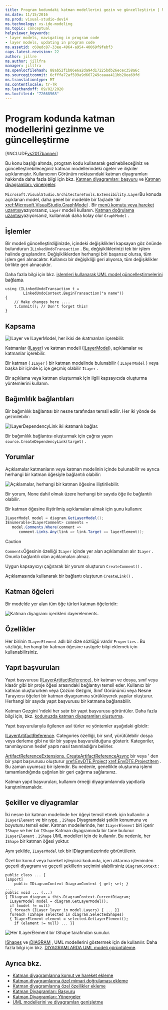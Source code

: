 ```yaml
---
title: Program kodundaki katman modellerini gezin ve güncelleştirin | Microsoft Docs
ms.date: 11/15/2016
ms.prod: visual-studio-dev14
ms.technology: vs-ide-modeling
ms.topic: conceptual
helpviewer_keywords:
- layer models, navigating in program code
- layer models, updating in program code
ms.assetid: c60edc87-33ee-4964-a954-40069f9febf3
caps.latest.revision: 22
author: jillre
ms.author: jillfra
manager: jillfra
ms.openlocfilehash: 88ab52f1b06e6a2da94d17225bdb26ecec358a6c
ms.sourcegitcommit: 6cfffa72af599a9d667249caaaa411bb28ea69fd
ms.translationtype: MT
ms.contentlocale: tr-TR
ms.lasthandoff: 09/02/2020
ms.locfileid: "72668568"
---
```

# <a name="navigate-and-update-layer-models-in-program-code"></a>Program kodunda katman modellerini gezinme ve güncelleştirme
[!INCLUDE[vs2017banner](../includes/vs2017banner.md)]

Bu konu başlığı altında, program kodu kullanarak gezinebileceğiniz ve güncelleştirebileceğiniz katman modellerindeki öğeler ve ilişkiler açıklanmıştır. Kullanıcının Görünüm noktasındaki katman diyagramları hakkında daha fazla bilgi için bkz. [Katman diyagramları: başvuru](../modeling/layer-diagrams-reference.md) ve [Katman diyagramları: yönergeler](../modeling/layer-diagrams-guidelines.md).

 `Microsoft.VisualStudio.ArchitectureTools.Extensibility.Layer`Bu konuda açıklanan model, daha genel bir modelde bir façlade 'dir <xref:Microsoft.VisualStudio.GraphModel> . Bir [menü komutu veya hareket uzantısı](../modeling/add-commands-and-gestures-to-layer-diagrams.md)yazıyorsanız, `Layer` modeli kullanın. [Katman doğrulama uzantısı](../modeling/add-custom-architecture-validation-to-layer-diagrams.md)yazıyorsanız, kullanmak daha kolay olur `GraphModel` .

## <a name="transactions"></a>İşlemler
 Bir modeli güncelleştirdiğinizde, içindeki değişiklikleri kapsayan göz önünde bulundurun `ILinkedUndoTransaction` . Bu, değişikliklerinizi tek bir işlem halinde gruplandırır. Değişikliklerden herhangi biri başarısız olursa, tüm işlem geri alınacaktır. Kullanıcı bir değişikliği geri alıyorsa, tüm değişiklikler birlikte geri alınacaktır.

 Daha fazla bilgi için bkz. [işlemleri kullanarak UML model güncelleştirmelerini bağlama](../modeling/link-uml-model-updates-by-using-transactions.md).

```
using (ILinkedUndoTransaction t =
        LinkedUndoContext.BeginTransaction("a name"))
{
    // Make changes here ....
    t.Commit(); // Don't forget this!
}
```

## <a name="containment"></a>Kapsama
 ![ILayer ve ILayerModel, her ikisi de ıkatmanları içerebilir.](../modeling/media/layerapi-containment.png "LayerApi_Containment")

 Katmanlar ([ILayer](/previous-versions/ff644251(v=vs.140))) ve katman modeli ([ILayerModel](/previous-versions/ff643069(v=vs.140))), açıklamalar ve katmanlar içerebilir.

 Bir katman ( `ILayer` ) bir katman modelinde bulunabilir ( `ILayerModel` ) veya başka bir içinde iç içe geçmiş olabilir `ILayer` .

 Bir açıklama veya katman oluşturmak için ilgili kapsayıcıda oluşturma yöntemlerini kullanın.

## <a name="dependency-links"></a>Bağımlılık bağlantıları
 Bir bağımlılık bağlantısı bir nesne tarafından temsil edilir. Her iki yönde de gezinilebilir:

 ![ILayerDependencyLink iki ıkatmanlı bağlar.](../modeling/media/layerapi-dependency.png "LayerApi_Dependency")

 Bir bağımlılık bağlantısı oluşturmak için çağrısı yapın `source.CreateDependencyLink(target)` .

## <a name="comments"></a>Yorumlar
 Açıklamalar katmanların veya katman modelinin içinde bulunabilir ve ayrıca herhangi bir katman öğesiyle bağlantılı olabilir:

 ![Açıklamalar, herhangi bir katman öğesine iliştirilebilir.](../modeling/media/layerapi-comments.png "LayerApi_Comments")

 Bir yorum, None dahil olmak üzere herhangi bir sayıda öğe ile bağlantılı olabilir.

 Bir katman öğesine iliştirilmiş açıklamaları almak için şunu kullanın:

```csharp
ILayerModel model = diagram.GetLayerModel();
IEnumerable<ILayerComment> comments =
   model.Comments.Where(comment =>
      comment.Links.Any(link => link.Target == layerElement));

```

> [!CAUTION]
> `Comments`Öğesinin özelliği `ILayer` içinde yer alan açıklamaları alır `ILayer` . Onunla bağlantılı olan açıklamaları almaz.

 Uygun kapsayıcıyı çağırarak bir yorum oluşturun `CreateComment()` .

 Açıklamasında kullanarak bir bağlantı oluşturun `CreateLink()` .

## <a name="layer-elements"></a>Katman öğeleri
 Bir modelde yer alan tüm öğe türleri katman öğeleridir:

 ![Katman diyagramı içerikleri ılayerelements.](../modeling/media/layerapi-layerelements.png "LayerApi_LayerElements")

## <a name="properties"></a>Özellikler
 Her birinin `ILayerElement` adlı bir dize sözlüğü vardır `Properties` . Bu sözlüğü, herhangi bir katman öğesine rastgele bilgi eklemek için kullanabilirsiniz.

## <a name="artifact-references"></a>Yapıt başvuruları
 Yapıt başvurusu ([ILayerArtifactReference](/previous-versions/ff644536(v=vs.140))), bir katman ve dosya, sınıf veya klasör gibi bir proje öğesi arasındaki bağlantıyı temsil eder. Kullanıcı bir katman oluştururken veya Çözüm Gezgini, Sınıf Görünümü veya Nesne Tarayıcısı öğeleri bir katman diyagramına sürükleyerek yapılar oluşturur. Herhangi bir sayıda yapıt başvurusu bir katmana bağlanabilir.

 Katman Gezgini 'ndeki her satır bir yapıt başvurusu görüntüler. Daha fazla bilgi için, bkz. [kodunuzda katman diyagramları oluşturma](../modeling/create-layer-diagrams-from-your-code.md).

 Yapıt başvurularıyla ilgilenen asıl türler ve yöntemler aşağıdaki gibidir:

 [ILayerArtifactReference](/previous-versions/ff644536(v=vs.140)). Categories özelliği, bir sınıf, yürütülebilir dosya veya derleme gibi ne tür bir yapıya başvurulduğunu gösterir. Kategoriler, tanımlayıcının hedef yapıtı nasıl tanımladığını belirler.

 [ArtifactReferenceExtensions. CreateArtifactReferenceAsync](/previous-versions/ff695840(v=vs.140)) bir veya ' den bir yapıt başvurusu oluşturur <xref:EnvDTE.Project> <xref:EnvDTE.ProjectItem> . Bu zaman uyumsuz bir işlemdir. Bu nedenle, genellikle oluşturma işlemi tamamlandığında çağrılan bir geri çağırma sağlarsınız.

 Katman yapıt başvuruları, kullanım örneği diyagramlarında yapıtlarla karıştırılmamalıdır.

## <a name="shapes-and-diagrams"></a>Şekiller ve diyagramlar
 İki nesne bir katman modelinde her öğeyi temsil etmek için kullanılır: a `ILayerElement` ve bir [ıvpe](/previous-versions/ee806673(v=vs.140)). , `IShape` Diyagramdaki şeklin konumunu ve boyutunu temsil eder. Katman modellerinde, her `ILayerElement` biri içerir `IShape` ve her bir `IShape` Katman diyagramında bir tane bulunur `ILayerElement` . `IShape` UML modelleri için de kullanılır. Bu nedenle, her `IShape` bir katman öğesi yoktur.

 Aynı şekilde, `ILayerModel` tek bir [IDiagram](/previous-versions/ee789658(v=vs.140))üzerinde görüntülenir.

 Özel bir komut veya hareket işleyicisi kodunda, içeri aktarma işleminden geçerli diyagramı ve geçerli şekillerin seçimini alabilirsiniz `DiagramContext` :

```
public class ... {
[Import]
    public IDiagramContext DiagramContext { get; set; }
...
public void ... (...)
{ IDiagram diagram = this.DiagramContext.CurrentDiagram;
  ILayerModel model = diagram.GetLayerModel();
  if (model != null)
  { foreach (ILayer layer in model.Layers) { ... }}
  foreach (IShape selected in diagram.SelectedShapes)
  { ILayerElement element = selected.GetLayerElement();
    if (element != null) ... }}
```

 ![Her ILayerElement bir IShape tarafından sunulur.](../modeling/media/layerapi-shapes.png)

 [IShapes](/previous-versions/ee806673(v=vs.140)) ve [ıDIAGRAM](/previous-versions/ee789658(v=vs.140)) , UML modellerini göstermek için de kullanılır. Daha fazla bilgi için bkz. [DIYAGRAMLARDA UML modeli görüntüleme](../modeling/display-a-uml-model-on-diagrams.md).

## <a name="see-also"></a>Ayrıca bkz.

- [Katman diyagramlarına komut ve hareket ekleme](../modeling/add-commands-and-gestures-to-layer-diagrams.md)
- [Katman diyagramlarına özel mimari doğrulaması ekleme](../modeling/add-custom-architecture-validation-to-layer-diagrams.md)
- [Katman diyagramlarına özel özellikler ekleme](../modeling/add-custom-properties-to-layer-diagrams.md)
- [Katman Diyagramları: Başvuru](../modeling/layer-diagrams-reference.md)
- [Katman Diyagramları: Yönergeler](../modeling/layer-diagrams-guidelines.md)
- [UML modellerini ve diyagramları genişletme](../modeling/extend-uml-models-and-diagrams.md)

